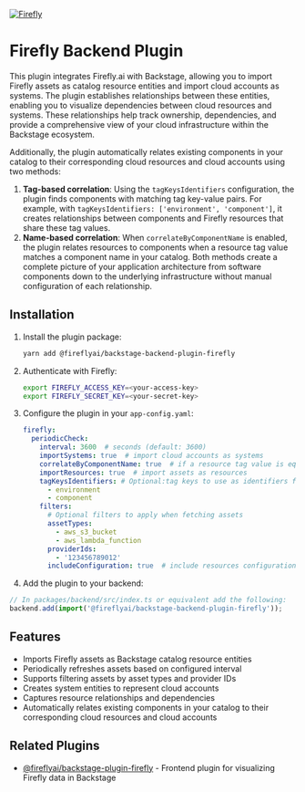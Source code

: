 [![Firefly](https://infralight-templates-public.s3.amazonaws.com/company-logos/firefly_logo_white.png)](https://firefly.ai)

# Firefly Backend Plugin

This plugin integrates Firefly.ai with Backstage, allowing you to import Firefly assets as catalog resource entities and import cloud accounts as systems. The plugin establishes relationships between these entities, enabling you to visualize dependencies between cloud resources and systems. These relationships help track ownership, dependencies, and provide a comprehensive view of your cloud infrastructure within the Backstage ecosystem.

Additionally, the plugin automatically relates existing components in your catalog to their corresponding cloud resources and cloud accounts using two methods:
1. **Tag-based correlation**: Using the `tagKeysIdentifiers` configuration, the plugin finds components with matching tag key-value pairs. For example, with `tagKeysIdentifiers: ['environment', 'component']`, it creates relationships between components and Firefly resources that share these tag values.
2. **Name-based correlation**: When `correlateByComponentName` is enabled, the plugin relates resources to components when a resource tag value matches a component name in your catalog.
Both methods create a complete picture of your application architecture from software components down to the underlying infrastructure without manual configuration of each relationship.

## Installation

1. Install the plugin package:
   ```bash
   yarn add @fireflyai/backstage-backend-plugin-firefly
   ```

2. Authenticate with Firefly:
   ```bash
   export FIREFLY_ACCESS_KEY=<your-access-key>
   export FIREFLY_SECRET_KEY=<your-secret-key>
   ```

3. Configure the plugin in your `app-config.yaml`:
   ```yaml
   firefly:
     periodicCheck:
       interval: 3600  # seconds (default: 3600)
       importSystems: true  # import cloud accounts as systems
       correlateByComponentName: true  # if a resource tag value is equals to the component name, relate the resource to that component
       importResources: true  # import assets as resources
       tagKeysIdentifiers: # Optional:tag keys to use as identifiers for relating resources to their corresponding components
         - environment
         - component
       filters:
         # Optional filters to apply when fetching assets
         assetTypes:
           - aws_s3_bucket
           - aws_lambda_function
         providerIds:
           - '123456789012'  
         includeConfiguration: true  # include resources configuration to be added to the resources entities description
   ```

4. Add the plugin to your backend:
  ```typescript
  // In packages/backend/src/index.ts or equivalent add the following:
  backend.add(import('@fireflyai/backstage-backend-plugin-firefly'));
  ```

## Features

- Imports Firefly assets as Backstage catalog resource entities
- Periodically refreshes assets based on configured interval
- Supports filtering assets by asset types and provider IDs
- Creates system entities to represent cloud accounts
- Captures resource relationships and dependencies
- Automatically relates existing components in your catalog to their corresponding cloud resources and cloud accounts

## Related Plugins

- [@fireflyai/backstage-plugin-firefly](../firefly/README.md) - Frontend plugin for visualizing Firefly data in Backstage